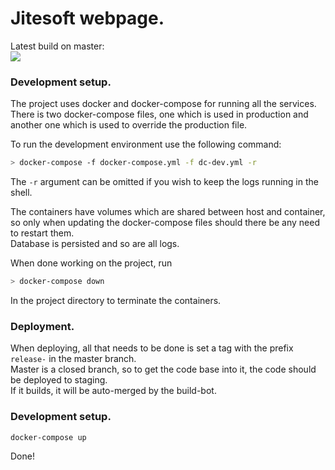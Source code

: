 # Jitesoft webpage.

Latest build on master:  
<img src="https://tc.jitesoft.com/app/rest/builds/buildType:(id:Web_TestsOnMaster)/statusIcon"/>

### Development setup.
The project uses docker and docker-compose for running all the services.  
There is two docker-compose files, one which is used in production and another one which is used to override 
the production file.  
  
To run the development environment use the following command:
```bash
> docker-compose -f docker-compose.yml -f dc-dev.yml -r
```
The `-r` argument can be omitted if you wish to keep the logs running in the shell.

The containers have volumes which are shared between host and container, so only when updating the docker-compose 
files should there be any need to restart them.  
Database is persisted and so are all logs.
  
When done working on the project, run
```bash
> docker-compose down
```
In the project directory to terminate the containers.


### Deployment.
When deploying, all that needs to be done is set a tag with the prefix `release-` in the master branch.  
Master is a closed branch, so to get the code base into it, the code should be deployed to staging.   
If it builds, it will be auto-merged by the build-bot.

### Development setup.
```
docker-compose up  
```
Done!

